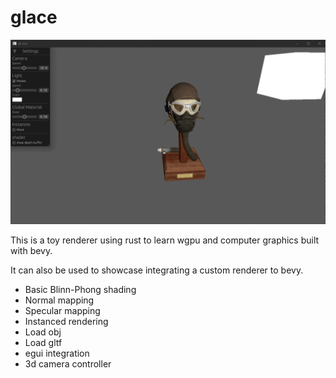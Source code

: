 # glace

![demo](helmet.gif)

This is a toy renderer using rust to learn wgpu and computer graphics built with bevy.

It can also be used to showcase integrating a custom renderer to bevy.

* Basic Blinn-Phong shading
* Normal mapping
* Specular mapping
* Instanced rendering
* Load obj
* Load gltf
* egui integration
* 3d camera controller
